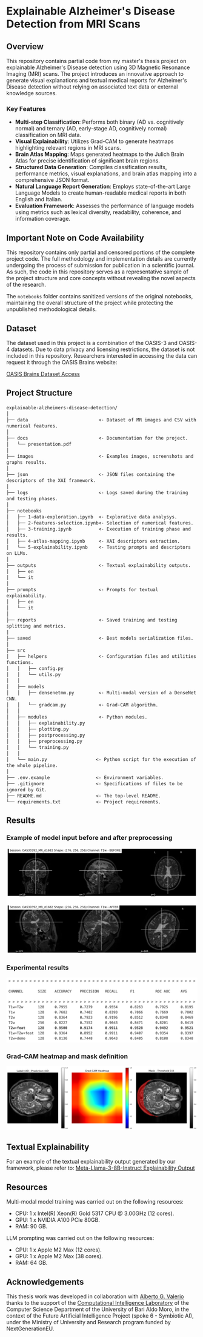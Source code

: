 # Explainable Alzheimer's Disease Detection from MRI Scans

## Overview

This repository contains partial code from my master's thesis project on explainable Alzheimer's Disease detection using 3D Magnetic Resonance Imaging (MRI) scans. The project introduces an innovative approach to generate visual explanations and textual medical reports for Alzheimer's Disease detection without relying on associated text data or external knowledge sources.

### Key Features

- **Multi-step Classification**: Performs both binary (AD vs. cognitively normal) and ternary (AD, early-stage AD, cognitively normal) classification on MRI data.
- **Visual Explainability**: Utilizes Grad-CAM to generate heatmaps highlighting relevant regions in MRI scans.
- **Brain Atlas Mapping**: Maps generated heatmaps to the Julich Brain Atlas for precise identification of significant brain regions.
- **Structured Data Generation**: Compiles classification results, performance metrics, visual explanations, and brain atlas mapping into a comprehensive JSON format.
- **Natural Language Report Generation**: Employs state-of-the-art Large Language Models to create human-readable medical reports in both English and Italian.
- **Evaluation Framework**: Assesses the performance of language models using metrics such as lexical diversity, readability, coherence, and information coverage.

## Important Note on Code Availability

This repository contains only partial and censored portions of the complete project code. The full methodology and implementation details are currently undergoing the process of submission for publication in a scientific journal. As such, the code in this repository serves as a representative sample of the project structure and core concepts without revealing the novel aspects of the research.

The `notebooks` folder contains sanitized versions of the original notebooks, maintaining the overall structure of the project while protecting the unpublished methodological details.

## Dataset

The dataset used in this project is a combination of the OASIS-3 and OASIS-4 datasets. Due to data privacy and licensing restrictions, the dataset is not included in this repository. Researchers interested in accessing the data can request it through the OASIS Brains website:

[OASIS Brains Dataset Access](https://sites.wustl.edu/oasisbrains/)

## Project Structure

```
explainable-alzheimers-disease-detection/
│
├── data                          <- Dataset of MR images and CSV with numerical features.
│
├── docs                          <- Documentation for the project.
│   └── presentation.pdf
│
├── images                        <- Examples images, screenshots and graphs results.
│
├── json                          <- JSON files containing the descriptors of the XAI framework.
│
├── logs                          <- Logs saved during the training and testing phases.
│
├── notebooks
│   ├── 1-data-exploration.ipynb  <- Explorative data analysys.
│   ├── 2-features-selection.ipynb<- Selection of numerical features.
│   ├── 3-training.ipynb          <- Execution of training phase and results.
│   ├── 4-atlas-mapping.ipynb     <- XAI descriptors extraction.
│   └── 5-explainability.ipynb    <- Testing prompts and descriptors on LLMs.
│
├── outputs                       <- Textual explainability outputs.
│   ├── en
│   └── it
│
├── prompts                       <- Prompts for textual explainability.
│   ├── en
│   └── it
│
├── reports                       <- Saved training and testing splitting and metrics.
|
├── saved                         <- Best models serialization files.
│
├── src
│   ├── helpers                   <- Configuration files and utilities functions.
│   │   ├── config.py
│   │   └── utils.py
│   │
│   ├── models
│   │   ├── densenetmm.py         <- Multi-modal version of a DenseNet CNN.
│   │   └── gradcam.py            <- Grad-CAM algorithm.
│   │
│   ├── modules                   <- Python modules.
│   │   ├── explainability.py
│   │   ├── plotting.py
│   │   ├── postprocessing.py
│   │   ├── preprocessing.py
│   │   └── training.py
│   │
│   └── main.py                  <- Python script for the execution of the whole pipeline.
│
├── .env.example                 <- Environment variables.
├── .gitignore                   <- Specifications of files to be ignored by Git.
├── README.md                    <- The top-level README.
└── requirements.txt             <- Project requirements.
```

## Results

### Example of model input before and after preprocessing
![input](/images/model_input.png)

### Experimental results
![results](/images/metrics.png)

### Grad-CAM heatmap and mask definition
![heatmap](/images/heatmap.png)

## Textual Explainability

For an example of the textual explainability output generated by our framework, please refer to: [Meta-Llama-3-8B-Instruct Explainability Output](explainable-alzheimers-disease-detection/outputs/en/Meta-Llama-3-8B-Instruct.md)

## Resources

Multi-modal model training was carried out on the following resources:

* CPU: 1 x Intel(R) Xeon(R) Gold 5317 CPU @ 3.00GHz (12 cores).
* GPU: 1 x NVIDIA A100 PCIe 80GB.
* RAM: 90 GB.

LLM prompting was carried out on the following resources:

* CPU: 1 x Apple M2 Max (12 cores).
* GPU: 1 x Apple M2 Max (38 cores).
* RAM: 64 GB.

## Acknowledgements

This thesis work was developed in collaboration with [Alberto G. Valerio](https://github.com/albertovalerio) thanks to the support of the [Computational Intelligence Laboratory](https://sites.google.com/site/cilabuniba/home) of the Computer Science Department of the University of Bari Aldo Moro, in the context of the Future Artificial Intelligence Project (spoke 6 - Symbiotic AI), under the Ministry of University and Research program funded by NextGenerationEU.